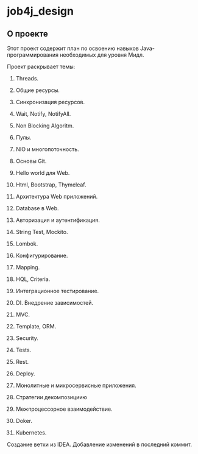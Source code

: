 # job4j_design

## О проекте

Этот проект содержит план по освоению навыков Java-программирования необходимых для уровня Мидл.

Проект раскрывает темы:

1. Threads.

2. Общие ресурсы.

3. Синхронизация ресурсов.

4. Wait, Notify, NotifyAll.

5. Non Blocking Algoritm.

6. Пулы.

7. NIO и многопоточность.

8. Основы Git.

9. Hello world для Web.

10. Html, Bootstrap, Thymeleaf.

11. Архитектура Web приложений.

12. Database в Web.

13. Авторизация и аутентификация.

14. String Test, Mockito.

15. Lombok.

16. Конфигурирование.

17. Mapping.

18. HQL, Criteria.

19. Интеграционное тестирование.

20. DI. Внедрение зависимостей.

21. MVC.

22. Template, ORM.

23. Security.

24. Tests.

25. Rest.

26. Deploy.

27. Монолитные и микросервисные приложения.

28. Стратегии декомпозициию

29. Межпроцессорное взаимодействие.

30. Doker.

31. Kubernetes.

Создание ветки из IDEA.
Добавление изменений в последний коммит.